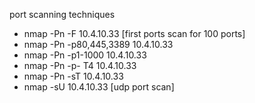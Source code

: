 port scanning techniques
- nmap -Pn -F 10.4.10.33 [first ports scan for 100 ports]
- nmap -Pn -p80,445,3389 10.4.10.33 
- nmap -Pn -p1-1000 10.4.10.33
- nmap -Pn -p- T4 10.4.10.33
- nmap -Pn -sT 10.4.10.33
- nmap -sU 10.4.10.33 [udp port scan]
